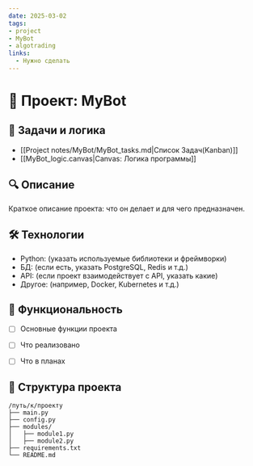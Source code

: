 ```yaml
---
date: 2025-03-02
tags: 
- project
- MyBot
- algotrading
links:
  - Нужно сделать
---
```


# 📌 Проект: MyBot

## 📝 Задачи и логика
- [[Project notes/MyBot/MyBot_tasks.md|Список Задач(Kanban)]]
- [[MyBot_logic.canvas|Canvas: Логика программы]]


## 🔍 Описание
Краткое описание проекта: что он делает и для чего предназначен.

## 🛠️ Технологии
- Python: (указать используемые библиотеки и фреймворки)
- БД: (если есть, указать PostgreSQL, Redis и т.д.)
- API: (если проект взаимодействует с API, указать какие)
- Другое: (например, Docker, Kubernetes и т.д.)

## 🎯 Функциональность
- [ ] Основные функции проекта
- [ ] Что реализовано
- [ ] Что в планах


## 📂 Структура проекта
```plaintext
/путь/к/проекту
├── main.py
├── config.py
├── modules/
│   ├── module1.py
│   ├── module2.py
├── requirements.txt
└── README.md
```